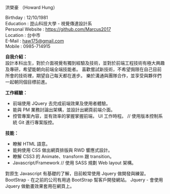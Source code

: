 洪榮豪 （Howard Hung）

Birthday : 12/10/1981<br>
Education : 崑山科技大學 - 視覺傳達設計系<br>
Personal Website : https://github.com/Marcus2017<br>
Location : 台中市<br>
E-Mail : haw175@gmail.com<br>
Mobile : 0985-714915<br>


<b>自我介紹：</b><br>
設計本科出生，對於介面視覺有獨到經驗及技術，並對於前端工程技術有極大興趣及專研，希望能朝向前端全端技能者。
喜歡嘗試新技術，不希望侷限在自己目前所會的技術裡，期望自己每天都在進步。
樂於溝通與團隊合作，並享受與夥伴們一起朝同個目標前進。

<b>工作經驗：</b><br>
* 前端使用 JQuery 去完成前端效果及使用者體驗。
* 能與 PM 業務討論出架構，並設計出網頁前端介面。
* 控管專案內容，並有效率的掌握掌握前端， UI 工作時程。
// 使用版本控制系統 Git 進行專案版控。

<b>技能：</b><br>
* 瞭解 HTML 語意。
* 能夠使用 CSS 做出網頁排版與 RWD 響應式設計。
* 瞭解 CSS3 的 Animate、transform 跟 transition。
* Javascript/Framework
// 使用 SASS 規劃 Web layout 架構。

<p>對原生 Javascript 有基礎的了解，目前較常使用 Jquery 做開發與練習。
BootStrap - 在之前的公司有用過 BootStrap 幫客戶開發網站。
Jquery - 會使用 Jquery 做動畫效果套用在網頁上。</p>
